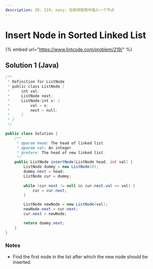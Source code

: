 ```yaml
---
description: ID: 219; easy; 在排序链表中插入一个节点
---
```

# Insert Node in Sorted Linked List

{% embed url="https://www.lintcode.com/problem/219/" %}

## Solution 1 (Java)

```java
/**
 * Definition for ListNode
 * public class ListNode {
 *     int val;
 *     ListNode next;
 *     ListNode(int x) {
 *         val = x;
 *         next = null;
 *     }
 * }
 */

public class Solution {
    /**
     * @param head: The head of linked list.
     * @param val: An integer.
     * @return: The head of new linked list.
     */
    public ListNode insertNode(ListNode head, int val) {
        ListNode dummy = new ListNode(0);
        dummy.next = head;
        ListNode cur = dummy;
        
        while (cur.next != null && cur.next.val <= val) {
            cur = cur.next;
        }

        ListNode newNode = new ListNode(val);
        newNode.next = cur.next;
        cur.next = newNode;

        return dummy.next;
    }
}
```

### Notes

* Find the first node in the list after which the new node should be inserted.
